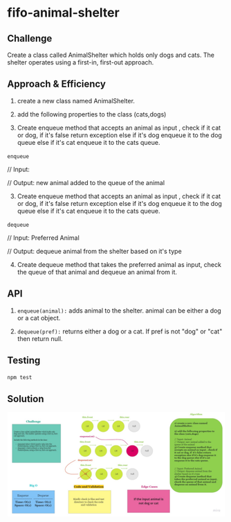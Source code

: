 # fifo-animal-shelter


## Challenge

Create a class called AnimalShelter which holds only dogs and cats. The shelter operates using a first-in, first-out approach.

## Approach & Efficiency

1) create a new class named AnimalShelter.


2) add the following properties to the class (cats,dogs)

3) Create enqueue method that accepts an animal as input , check if it cat or dog, if  it's false return exception else if it's dog enqueue it to the dog queue else if it's cat enqueue it to the cats queue.


`enqueue`

// Input: 

// Output: new animal added to the queue of the animal

3) Create enqueue method that accepts an animal as input , check if it cat or dog, if  it's false return exception else if it's dog enqueue it to the dog queue else if it's cat enqueue it to the cats queue.



`dequeue`

// Input: Preferred Animal

// Output: dequeue animal from the shelter based on it's type

4) Create dequeue method that takes the preferred animal as input, check the queue of that animal and dequeue an animal from it.









## API

1) `enqueue(animal):` adds animal to the shelter. animal can be either a dog or a cat object.

2) `dequeue(pref):` returns either a dog or a cat. If pref is not "dog" or "cat" then return null.


## Testing

`npm test`



## Solution

![](./img/whiteboard.jpg)
